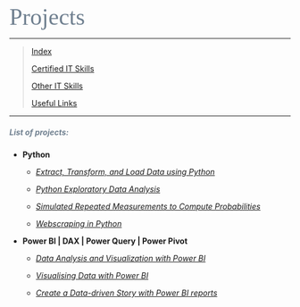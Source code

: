 <span style="font-family:Papyrus; font-size:3em; color:SlateGray;">Projects</span>

---

> [Index](index.md)
>
> [Certified IT Skills](certified_skills.md)
> 
> [Other IT Skills](other_skills.md)
> 
> [Useful Links](links.md)

---

<h5 style='color:SlateGray;'><i>List of projects:</i></h5>

* **Python**

  * _[Extract, Transform, and Load Data using Python](https://github.com/mbhagwan/portfolio/tree/main/etl-using-python)_
    
  * _[Python Exploratory Data Analysis](https://github.com/mbhagwan/portfolio/tree/main/python-exploratory-data-analysis)_
 
  * _[Simulated Repeated Measurements to Compute Probabilities](https://github.com/mbhagwan/portfolio/blob/main/simulated-repeated-measurements-to-compute-probabilities.ipynb)_
 
  * _[Webscraping in Python](https://github.com/mbhagwan/portfolio/tree/main/webscraping-in-python)_


* **Power BI | DAX | Power Query | Power Pivot**

  * _[Data Analysis and Visualization with Power BI](https://github.com/mbhagwan/portfolio/tree/main/powerbi-data-analysis-and-visualization)_

  * _[Visualising Data with Power BI](https://app.powerbi.com/view?r=eyJrIjoiM2ZhMGNlMTctMjAyZC00MmQ3LTlkNDQtYjQzNjc4YTVkZWIyIiwidCI6IjM1OGU0OThhLTUyMzMtNDllYi1hYjc1LTU3MGI0NWRhODQwZiIsImMiOjEwfQ%3D%3D)_

  * _[Create a Data-driven Story with Power BI reports](https://app.powerbi.com/view?r=eyJrIjoiMGVjZGU1YTAtZDJmNi00ZDhhLTlhYmQtYmUzNjlhOWNiOGQ4IiwidCI6IjM1OGU0OThhLTUyMzMtNDllYi1hYjc1LTU3MGI0NWRhODQwZiIsImMiOjEwfQ%3D%3D)_

